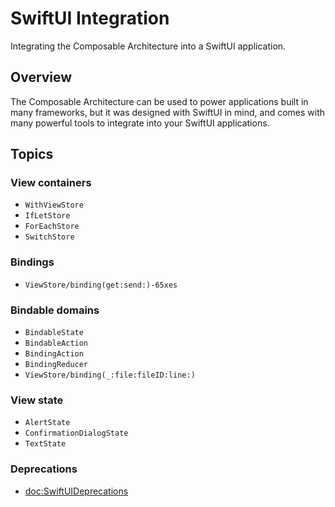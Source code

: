# SwiftUI Integration

Integrating the Composable Architecture into a SwiftUI application.

## Overview

The Composable Architecture can be used to power applications built in many frameworks, but it was designed with SwiftUI in mind, and comes with many powerful tools to integrate into your SwiftUI applications.

## Topics

### View containers

- ``WithViewStore``
- ``IfLetStore``
- ``ForEachStore``
- ``SwitchStore``

### Bindings

- ``ViewStore/binding(get:send:)-65xes``

### Bindable domains

- ``BindableState``
- ``BindableAction``
- ``BindingAction``
- ``BindingReducer``
- ``ViewStore/binding(_:file:fileID:line:)``

### View state

- ``AlertState``
- ``ConfirmationDialogState``
- ``TextState``

<!--TODO: Can't currently document `View` extensions-->
<!--### View Modifiers-->

### Deprecations

- <doc:SwiftUIDeprecations>
